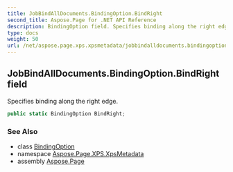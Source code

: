 ```yaml
---
title: JobBindAllDocuments.BindingOption.BindRight
second_title: Aspose.Page for .NET API Reference
description: BindingOption field. Specifies binding along the right edge
type: docs
weight: 50
url: /net/aspose.page.xps.xpsmetadata/jobbindalldocuments.bindingoption/bindright/
---
```

## JobBindAllDocuments.BindingOption.BindRight field

Specifies binding along the right edge.

```csharp
public static BindingOption BindRight;
```

### See Also

* class [BindingOption](../)
* namespace [Aspose.Page.XPS.XpsMetadata](../../jobbindalldocuments.bindingoption/)
* assembly [Aspose.Page](../../../)


